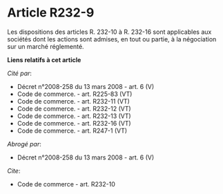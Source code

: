 # Article R232-9

Les dispositions des articles R. 232-10 à R. 232-16 sont applicables aux sociétés dont les actions sont admises, en tout ou
partie, à la négociation sur un marché réglementé.

**Liens relatifs à cet article**

_Cité par_:

  - Décret n°2008-258 du 13 mars 2008 - art. 6 (V)
  - Code de commerce. - art. R225-83 (VT)
  - Code de commerce. - art. R232-11 (VT)
  - Code de commerce. - art. R232-12 (VT)
  - Code de commerce. - art. R232-13 (VT)
  - Code de commerce. - art. R232-16 (VT)
  - Code de commerce. - art. R247-1 (VT)

_Abrogé par_:

  - Décret n°2008-258 du 13 mars 2008 - art. 6 (V)

_Cite_:

  - Code de commerce - art. R232-10
